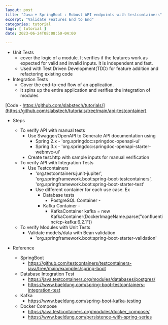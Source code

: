 ```yaml
---
layout: post
title: "Java + SpringBoot : Robust API endpoints with testcontainers"
excerpt: "Validate Features End to End"
categories: tutorial
tags: [ tutorial ]
date: 2023-06-24T08:08:50-04:00

---
```


* Unit Tests
  * cover the logic of a module. It verifies if the features work as expected for valid and invalid
    inputs. It is independent and fast. 
  * Used with Test Driven Development(TDD) for feature addition and refactoring existing code
* Integration Tests
  * Cover the end-to-end flow of an application.
  * It spins up the entire application and verifies the integration of modules

[Code - https://github.com/slabstech/tutorials/](https://github.com/slabstech/tutorials/tree/main/api-testcontainer)


* Steps
  * To verify API with manual tests
    * Use Swagger/OpenAPI to Generate API documentation using
      * Spring 2.x - 'org.springdoc:springdoc-openapi-ui'
      * Spring 3.x - 'org.springdoc:springdoc-openapi-starter-webmvc-ui'
    * Create test.http with sample inputs for manual verification
  * To verify API with Integration Tests
    * Use Testcontainers 
      * 'org.testcontainers:junit-jupiter',
        'org.springframework.boot:spring-boot-testcontainers', 'org.springframework.boot:spring-boot-starter-test'
      * Use different container for each use case. Ex
        * Database tests 
          * PostgreSQL Container - 
        * Kafka Container - 
          * KafkaContainer kafka = new KafkaContainer(DockerImageName.parse("confluentinc/cp-kafka:6.2.1"))
  * To verify Modules with Unit Tests
    * Validate models/data with Bean validation
       * 'org.springframework.boot:spring-boot-starter-validation'


* Reference
  * SpringBoot
    * https://github.com/testcontainers/testcontainers-java/tree/main/examples/spring-boot
  * Database Integration Test
    * https://java.testcontainers.org/modules/databases/postgres/
    * https://www.baeldung.com/spring-boot-testcontainers-integration-test
  * Kafka 
    * https://www.baeldung.com/spring-boot-kafka-testing
  * Docker Compose
    * https://java.testcontainers.org/modules/docker_compose/
    * https://www.baeldung.com/persistence-with-spring-series

<!--
* Task
  * Build a form validation API for User Registration

* Field Types
  * String - Name
  * AlphaNumeric - Username
  * Date - Birth Date
  * Regex Match + AlphaNumeric -  Email , Password 

-->


